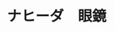 ---
    id: '20221103'
    title: 'ナヒーダ　眼鏡'
    description: 'nahidaが眼鏡をかけています'
    fullDescription: 'この絵を見るとoverwatchを思い出す'
    images: 
      - url: '/images/illustrations/20221103.jpg'
        altText: 'こいし'
    isFeatured: false
    createdAt: '2022-11-03T12:00:00Z'
    updatedAt: '2024-05-01T12:00:00Z'
---